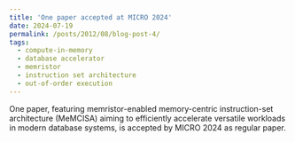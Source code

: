 ```yaml
---
title: 'One paper accepted at MICRO 2024'
date: 2024-07-19
permalink: /posts/2012/08/blog-post-4/
tags:
  - compute-in-memory
  - database accelerator
  - memristor
  - instruction set architecture
  - out-of-order execution
---
```


One paper, featuring memristor-enabled memory-centric instruction-set architecture (MeMCISA) aiming to efficiently accelerate versatile workloads in modern database systems, is accepted by MICRO 2024 as regular paper. 


